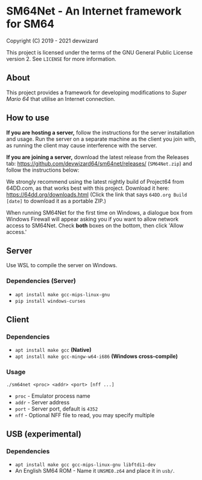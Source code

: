 # SM64Net - An Internet framework for SM64
Copyright (C) 2019 - 2021  devwizard

This project is licensed under the terms of the GNU General Public License
version 2.  See `LICENSE` for more information.

## About
This project provides a framework for developing modifications to *Super Mario
64* that utilise an Internet connection.

## How to use
**If you are hosting a server,** follow the instructions for the server
installation and usage.  Run the server on a separate machine as the client
you join with, as running the client may cause interference with the server.

**If you are joining a server,** download the latest release from the Releases
tab: https://github.com/devwizard64/sm64net/releases/ (`SM64Net.zip`) and follow
the instructions below:

We strongly recommend using the latest nightly build of Project64 from 64DD.com,
as that works best with this project.  Download it here:
https://64dd.org/downloads.html (Click the link that says `64DD.org Build
[date]` to download it as a portable ZIP.)

When running SM64Net for the first time on Windows, a dialogue box from Windows
Firewall will appear asking you if you want to allow network access to SM64Net.
Check **both** boxes on the bottom, then click 'Allow access.'

## Server

Use WSL to compile the server on Windows.

### Dependencies (Server)
* `apt install make gcc-mips-linux-gnu`
* `pip install windows-curses`

## Client

### Dependencies
* `apt install make gcc` **(Native)**
* `apt install make gcc-mingw-w64-i686` **(Windows cross-compile)**

### Usage
`./sm64net <proc> <addr> <port> [nff ...]`
* `proc` - Emulator process name
* `addr` - Server address
* `port` - Server port, default is `4352`
* `nff` - Optional NFF file to read, you may specify multiple

## USB (experimental)

### Dependencies
* `apt install make gcc gcc-mips-linux-gnu libftdi1-dev`
* An English SM64 ROM - Name it `UNSME0.z64` and place it in `usb/`.
